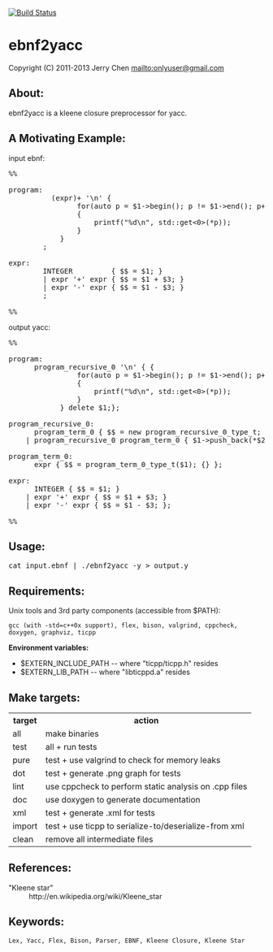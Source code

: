 [![Build Status](https://secure.travis-ci.org/onlyuser/ebnf2yacc.png)](http://travis-ci.org/onlyuser/ebnf2yacc)

ebnf2yacc
=========

Copyright (C) 2011-2013 Jerry Chen <mailto:onlyuser@gmail.com>

About:
------

ebnf2yacc is a kleene closure preprocessor for yacc.

A Motivating Example:
---------------------

input ebnf:
<pre>
%%

program:
          (expr)+ '\n' {
                for(auto p = $1->begin(); p != $1->end(); p++)
                {
                    printf("%d\n", std::get<0>(*p));
                }
            }
        ;

expr:
        INTEGER         { $$ = $1; }
        | expr '+' expr { $$ = $1 + $3; }
        | expr '-' expr { $$ = $1 - $3; }
        ;

%%
</pre>

output yacc:
<pre>
%%

program:
      program_recursive_0 '\n' { {
                for(auto p = $1->begin(); p != $1->end(); p++)
                {
                    printf("%d\n", std::get<0>(*p));
                }
            } delete $1;};

program_recursive_0:
      program_term_0 { $$ = new program_recursive_0_type_t; $$->push_back(*$1); delete $1; }
    | program_recursive_0 program_term_0 { $1->push_back(*$2); delete $2; $$ = $1; };

program_term_0:
      expr { $$ = program_term_0_type_t($1); {} };

expr:
      INTEGER { $$ = $1; }
    | expr '+' expr { $$ = $1 + $3; }
    | expr '-' expr { $$ = $1 - $3; };

%%
</pre>

Usage:
------

<pre>
cat input.ebnf | ./ebnf2yacc -y > output.y
</pre>

Requirements:
-------------

Unix tools and 3rd party components (accessible from $PATH):

    gcc (with -std=c++0x support), flex, bison, valgrind, cppcheck, doxygen, graphviz, ticpp

**Environment variables:**

* $EXTERN_INCLUDE_PATH -- where "ticpp/ticpp.h" resides
* $EXTERN_LIB_PATH     -- where "libticppd.a" resides

Make targets:
-------------

<table>
    <tr><th> target </th><th> action                                                </th></tr>
    <tr><td> all    </td><td> make binaries                                         </td></tr>
    <tr><td> test   </td><td> all + run tests                                       </td></tr>
    <tr><td> pure   </td><td> test + use valgrind to check for memory leaks         </td></tr>
    <tr><td> dot    </td><td> test + generate .png graph for tests                  </td></tr>
    <tr><td> lint   </td><td> use cppcheck to perform static analysis on .cpp files </td></tr>
    <tr><td> doc    </td><td> use doxygen to generate documentation                 </td></tr>
    <tr><td> xml    </td><td> test + generate .xml for tests                        </td></tr>
    <tr><td> import </td><td> test + use ticpp to serialize-to/deserialize-from xml </td></tr>
    <tr><td> clean  </td><td> remove all intermediate files                         </td></tr>
</table>

References:
-----------

<dl>
    <dt>"Kleene star"</dt>
    <dd>http://en.wikipedia.org/wiki/Kleene_star</dd>
</dl>

Keywords:
---------

    Lex, Yacc, Flex, Bison, Parser, EBNF, Kleene Closure, Kleene Star
